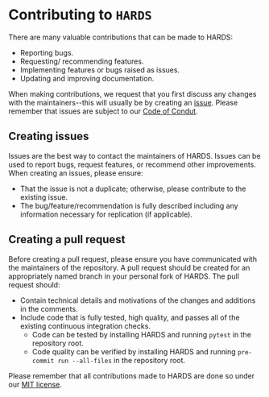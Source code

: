 # Contributing to `HARDS`
There are many valuable contributions that can be made to HARDS:
* Reporting bugs.
* Requesting/ recommending features.
* Implementing features or bugs raised as issues.
* Updating and improving documentation.

When making contributions, we request that you first discuss any changes with the maintainers--this will usually be by creating an [issue](https://github.com/ukaea/HARDS/issues). Please remember that issues are subject to our [Code of Condut](https://github.com/ukaea/HARDS/blob/main/CODE_OF_CONDUCT.md).

## Creating issues
Issues are the best way to contact the maintainers of HARDS. Issues can be used to report bugs, request features, or recommend other improvements. When creating an issues, please ensure:
- That the issue is not a duplicate; otherwise, please contribute to the existing issue.
- The bug/feature/recommendation is fully described including any information necessary for replication (if applicable).

## Creating a pull request
Before creating a pull request, please ensure you have communicated with the maintainers of the repository. A pull request should be created for an appropriately named branch in your personal fork of HARDS. The pull request should:
- Contain technical details and motivations of the changes and additions in the comments.
- Include code that is fully tested, high quality, and passes all of the existing continuous integration checks.
    - Code can be tested by installing HARDS and running `pytest` in the repository root.
    - Code quality can be verified by installing HARDS and running `pre-commit run --all-files` in the repository root.

Please remember that all contributions made to HARDS are done so under our [MIT license](https://github.com/ukaea/HARDS/blob/main/LICENSE).

